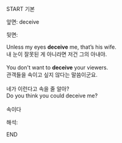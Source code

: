 START
기본

앞면:
deceive


뒷면:
<div>Unless my eyes <strong>deceive</strong> me, that’s his wife. </div><div><div>내 눈이 잘못된 게 아니라면 저건 그의 아내야.</div></div><div><br></div><div><div>You don't want to <strong>deceive</strong> your viewers. </div><div><div>관객들을 속이고 싶지 않다는 말씀이군요.</div></div></div><div><br></div><div><div><div>네가 이런다고 속을 줄 알아?</div></div><div><div>Do you think you could deceive me?</div></div></div><div><br></div><div>속이다</div>


해석:
<!--ID: 1746614453724-->
END